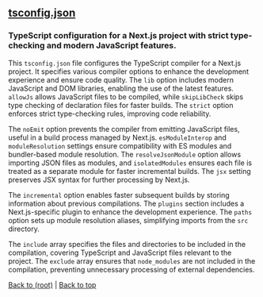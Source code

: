 ## [tsconfig.json](tsconfig.json)

### TypeScript configuration for a Next.js project with strict type-checking and modern JavaScript features.

This `tsconfig.json` file configures the TypeScript compiler for a Next.js project. It specifies various compiler options to enhance the development experience and ensure code quality. The `lib` option includes modern JavaScript and DOM libraries, enabling the use of the latest features. `allowJs` allows JavaScript files to be compiled, while `skipLibCheck` skips type checking of declaration files for faster builds. The `strict` option enforces strict type-checking rules, improving code reliability.

The `noEmit` option prevents the compiler from emitting JavaScript files, useful in a build process managed by Next.js. `esModuleInterop` and `moduleResolution` settings ensure compatibility with ES modules and bundler-based module resolution. The `resolveJsonModule` option allows importing JSON files as modules, and `isolatedModules` ensures each file is treated as a separate module for faster incremental builds. The `jsx` setting preserves JSX syntax for further processing by Next.js.

The `incremental` option enables faster subsequent builds by storing information about previous compilations. The `plugins` section includes a Next.js-specific plugin to enhance the development experience. The `paths` option sets up module resolution aliases, simplifying imports from the `src` directory.

The `include` array specifies the files and directories to be included in the compilation, covering TypeScript and JavaScript files relevant to the project. The `exclude` array ensures that `node_modules` are not included in the compilation, preventing unnecessary processing of external dependencies.

[Back to (root)](#root) | [Back to top](#table-of-contents)
